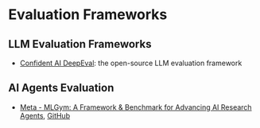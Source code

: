 # Evaluation Frameworks

## LLM Evaluation Frameworks

- [Confident AI DeepEval](https://docs.confident-ai.com/): the open-source LLM evaluation framework

## AI Agents Evaluation

- [Meta - MLGym: A Framework & Benchmark for Advancing AI Research Agents](https://arxiv.org/abs/2502.14499), [GitHub](https://github.com/facebookresearch/MLGym)